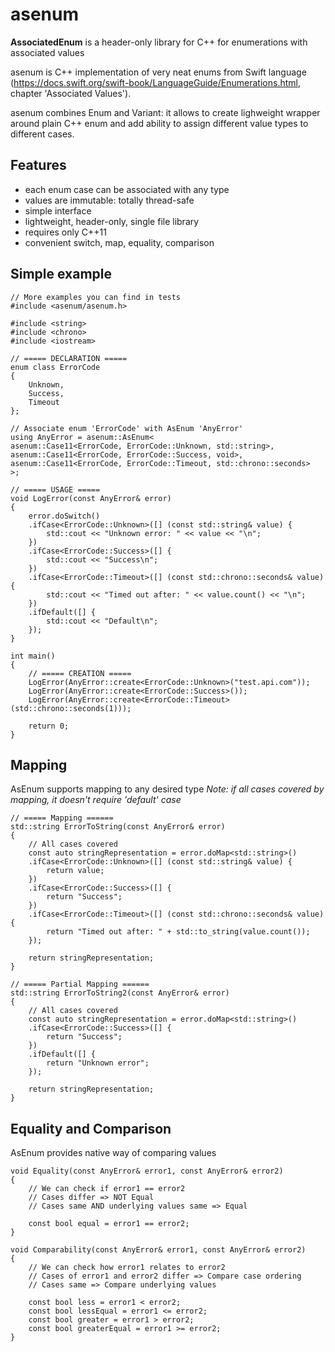 # asenum
**AssociatedEnum** is a header-only library for C++ for enumerations with associated values

asenum is C++ implementation of very neat enums from Swift language (https://docs.swift.org/swift-book/LanguageGuide/Enumerations.html, chapter 'Associated Values').

asenum combines Enum and Variant: it allows to create lighweight wrapper around plain C++ enum and add ability to assign different value types to different cases.

## Features
- each enum case can be associated with any type
- values are immutable: totally thread-safe
- simple interface
- lightweight, header-only, single file library
- requires only C++11
- convenient switch, map, equality, comparison

## Simple example
```
// More examples you can find in tests
#include <asenum/asenum.h>

#include <string>
#include <chrono>
#include <iostream>

// ===== DECLARATION =====
enum class ErrorCode
{
    Unknown,
    Success,
    Timeout
};

// Associate enum 'ErrorCode' with AsEnum 'AnyError'
using AnyError = asenum::AsEnum<
asenum::Case11<ErrorCode, ErrorCode::Unknown, std::string>,
asenum::Case11<ErrorCode, ErrorCode::Success, void>,
asenum::Case11<ErrorCode, ErrorCode::Timeout, std::chrono::seconds>
>;

// ===== USAGE =====
void LogError(const AnyError& error)
{
    error.doSwitch()
    .ifCase<ErrorCode::Unknown>([] (const std::string& value) {
        std::cout << "Unknown error: " << value << "\n";
    })
    .ifCase<ErrorCode::Success>([] {
        std::cout << "Success\n";
    })
    .ifCase<ErrorCode::Timeout>([] (const std::chrono::seconds& value) {
        std::cout << "Timed out after: " << value.count() << "\n";
    })
    .ifDefault([] {
        std::cout << "Default\n";
    });
}

int main()
{
    // ===== CREATION =====
    LogError(AnyError::create<ErrorCode::Unknown>("test.api.com"));
    LogError(AnyError::create<ErrorCode::Success>());
    LogError(AnyError::create<ErrorCode::Timeout>(std::chrono::seconds(1)));
    
    return 0;
}
```

## Mapping
AsEnum supports mapping to any desired type
*Note: if all cases covered by mapping, it doesn't require 'default' case*
```
// ===== Mapping ======
std::string ErrorToString(const AnyError& error)
{
    // All cases covered
    const auto stringRepresentation = error.doMap<std::string>()
    .ifCase<ErrorCode::Unknown>([] (const std::string& value) {
        return value;
    })
    .ifCase<ErrorCode::Success>([] {
        return "Success";
    })
    .ifCase<ErrorCode::Timeout>([] (const std::chrono::seconds& value) {
        return "Timed out after: " + std::to_string(value.count());
    });
    
    return stringRepresentation;
}

// ===== Partial Mapping ======
std::string ErrorToString2(const AnyError& error)
{
    // All cases covered
    const auto stringRepresentation = error.doMap<std::string>()
    .ifCase<ErrorCode::Success>([] {
        return "Success";
    })
    .ifDefault([] {
        return "Unknown error";
    });
    
    return stringRepresentation;
}
```

## Equality and Comparison
AsEnum provides native way of comparing values
```
void Equality(const AnyError& error1, const AnyError& error2)
{
    // We can check if error1 == error2
    // Cases differ => NOT Equal
    // Cases same AND underlying values same => Equal
    
    const bool equal = error1 == error2;
}

void Comparability(const AnyError& error1, const AnyError& error2)
{
    // We can check how error1 relates to error2
    // Cases of error1 and error2 differ => Compare case ordering
    // Cases same => Compare underlying values
    
    const bool less = error1 < error2;
    const bool lessEqual = error1 <= error2;
    const bool greater = error1 > error2;
    const bool greaterEqual = error1 >= error2;
}
```
